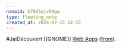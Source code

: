 ```yaml
---
nanoid: h70d5ujv99gw
type: fleeting_note
created_at: 2024-07-15 12:15
---
```

#JaiDécouvert [[GNOME]] [Web Apps](https://codeberg.org/eyekay/webapps) ([from](https://mamot.fr/@eyekay@mastodon.social/112480018409457191)).
